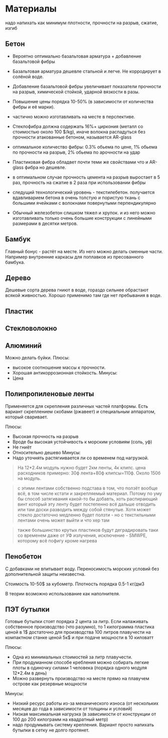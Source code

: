 
# Материалы

надо напихать как минимум плотности, прочности на разрыв, сжатие, изгиб

## Бетон

* Вероятно оптимально базальтовая арматура + добавление базальтовой фибры
* Базальтовая арматура дешевле стальной и легче. Не корродирует в солёной воде.
* Добавление базальтовой фибры увеличивает показатели прочности на разрыв, химической стойкой, ударной вязкости в разы.
* Повышение цены порядка 10-50% (в зависимости от количества фибры и её марки).
* частично можно изготавливать на месте в перспективе.
* Стеклофибра должна содержать 16%+ циркония (металл со стоимостью около 100 $/kg), иначе волокна распадуться без прочности атакованные бетоном, называется AR-glass
* оптимальное количество фибры: 0.3% обьема по цене, 1% обьема по прочности на разрыв, 2% обьема по арочности на удар
* Пластиковая фибра обладвет почти теми же свойствами что и AR-glass фибра но дешевле.
* в оптимальном случае прочность цемента на разрыв выростает в 5 раз, прочность на сжатие в 2 раза при использовании фибры
* следущий технологический уровень - текстилебетон. получается вдавливарием бетона в очень толстую и пористую ткань с большими ячейками с волокнами повернутыми перпендикулярно

* Обычный железобетон слишком тяжел и хрупок. и из него можно изготавливать только очень большие конструкции с линейными размерами в десятки метров.

## Бамбук

Главный бонус - растёт на месте. Из него можно делать сменные части. Например внутренние каркасы для поплавков из пресованного бамбука.

## Дерево

Дешевые сорта дерева гниют в воде, гораздо сильнее обрастают всякой живностью. Хорошо применимо там где нет пребывания в воде.

## Пластик

## Стекловолокно

## Алюминий

Можно делать буйки.
Плюсы:
* высокое соотношение массы к прочности.
* Хорошая антикоррозионная стойкость.
Минусы:
* Цена

## Полипропиленовые ленты

Применяется для скрепления различных частей платформы.
Есть вариант скреплением скобами (ржавеет) и специальным аппаратом, который сваривает.

Плюсы:
* Высокая прочность на разрыв
* Вроде бы высокая устойчивость к морским условиям (соль, уф)
* Не гниёт
* Относительно дешево
Минусы:
* Надо уточнять растягиивается ли со временем под нагрузкой.

> На 12*2.4м модуль нужно будет 2км ленты, 4к клипс.
цена расходников примерно:
30ф лента+80ф клипсы=110ф.
Около 150б на модуль.

> с этими лентами собственно подстава в том, что ползёт вообще всё, в том числе кстати и закрепляемый материал. Потому по уму бы способ затягивания какой-то бы добавть, хоть распирающий винт который эту ленту будет постепенно всё дальше отводить или там доски разводить между собой стянутые. Хотя может стекло достаточно медленно будет ползти - но с текстильными лентами очень может выйти и что хер там

> также большинство крутых пластиков будут деградировать таки со временем даже от УФ излучения, исключение - SMWPE, которому всё пофигу кроме нагрева

## Пенобетон

С добавками не впитывает воду. Переносимость морских условий без дополнительной защиты неизвестна.

Стоимость 10-50$ за кубометр. Плотность порядка 0.5-1 кг/дм3

В теории возможно использование как наполнителя.


## ПЭТ бутылки

Готовые бутылки стоят порядка 2 цента за литр. Если налаживать собственное производство (что разумно), то 1 килограмма пластика ценой в 1$ достаточно для производства 100 литров плавучести на компактном станке ценой 5к$ и при подаче мощности в 10 киловатт

Плюсы:
* Одна из минимальных стоимостей за литр плавучести.
* При продуманном способе кребления можно собирать легкие плоты в одиночку силами 1 человека (порядка одного модуля 12*2.4м в день)
* Можно развернуть производство на месте прямо на плавучем острове как резервные мощности

Минусы:
* Низкий ресурс работы из-за механического износа (от нескольких месяцев до года в зависимости от толщины и условий)
* Низкая максимальная нагрузка (в зависимости от конструкции от 100 до 200 килограмм на квадратный метр)
* надо продумывать систему крепления. Вариант просто напихать бутылки в сетку не долго протянет.

